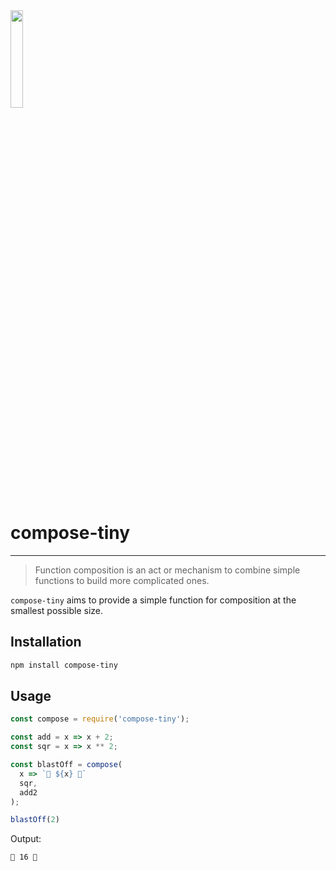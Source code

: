 <img src="https://emojipedia-us.s3.dualstack.us-west-1.amazonaws.com/thumbs/240/apple/129/musical-score_1f3bc.png" width="20%" style="margin: auto;" />

# compose-tiny

---

> Function composition is an act or mechanism to combine simple functions to build more complicated ones.

`compose-tiny` aims to provide a simple function for composition at the smallest possible size.

## Installation

```sh
npm install compose-tiny
```

## Usage

```js
const compose = require('compose-tiny');

const add = x => x + 2;
const sqr = x => x ** 2;

const blastOff = compose(
  x => `🚀 ${x} 🚀`
  sqr,
  add2
);

blastOff(2)
```

Output:

```sh
🚀 16 🚀
```
